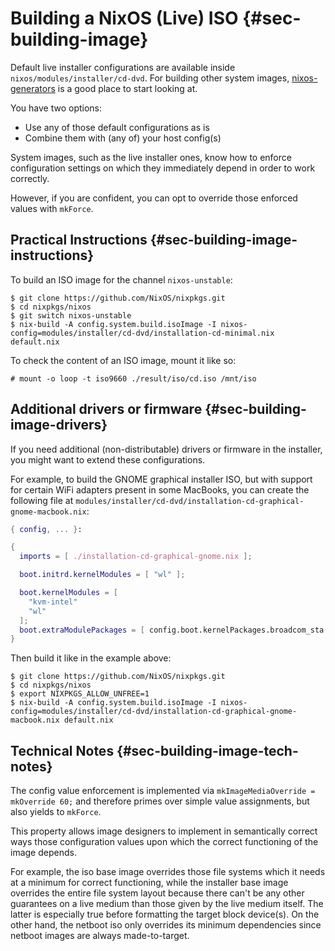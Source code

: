 # Building a NixOS (Live) ISO {#sec-building-image}

Default live installer configurations are available inside `nixos/modules/installer/cd-dvd`.
For building other system images, [nixos-generators] is a good place to start looking at.

You have two options:

- Use any of those default configurations as is
- Combine them with (any of) your host config(s)

System images, such as the live installer ones, know how to enforce configuration settings
on which they immediately depend in order to work correctly.

However, if you are confident, you can opt to override those
enforced values with `mkForce`.

[nixos-generators]: https://github.com/nix-community/nixos-generators

## Practical Instructions {#sec-building-image-instructions}

To build an ISO image for the channel `nixos-unstable`:

```ShellSession
$ git clone https://github.com/NixOS/nixpkgs.git
$ cd nixpkgs/nixos
$ git switch nixos-unstable
$ nix-build -A config.system.build.isoImage -I nixos-config=modules/installer/cd-dvd/installation-cd-minimal.nix default.nix
```

To check the content of an ISO image, mount it like so:

```ShellSession
# mount -o loop -t iso9660 ./result/iso/cd.iso /mnt/iso
```

## Additional drivers or firmware {#sec-building-image-drivers}

If you need additional (non-distributable) drivers or firmware in the
installer, you might want to extend these configurations.

For example, to build the GNOME graphical installer ISO, but with support for
certain WiFi adapters present in some MacBooks, you can create the following
file at `modules/installer/cd-dvd/installation-cd-graphical-gnome-macbook.nix`:

```nix
{ config, ... }:

{
  imports = [ ./installation-cd-graphical-gnome.nix ];

  boot.initrd.kernelModules = [ "wl" ];

  boot.kernelModules = [
    "kvm-intel"
    "wl"
  ];
  boot.extraModulePackages = [ config.boot.kernelPackages.broadcom_sta ];
}
```

Then build it like in the example above:

```ShellSession
$ git clone https://github.com/NixOS/nixpkgs.git
$ cd nixpkgs/nixos
$ export NIXPKGS_ALLOW_UNFREE=1
$ nix-build -A config.system.build.isoImage -I nixos-config=modules/installer/cd-dvd/installation-cd-graphical-gnome-macbook.nix default.nix
```

## Technical Notes {#sec-building-image-tech-notes}

The config value enforcement is implemented via `mkImageMediaOverride = mkOverride 60;`
and therefore primes over simple value assignments, but also yields to `mkForce`.

This property allows image designers to implement in semantically correct ways those
configuration values upon which the correct functioning of the image depends.

For example, the iso base image overrides those file systems which it needs at a minimum
for correct functioning, while the installer base image overrides the entire file system
layout because there can't be any other guarantees on a live medium than those given
by the live medium itself. The latter is especially true before formatting the target
block device(s). On the other hand, the netboot iso only overrides its minimum dependencies
since netboot images are always made-to-target.
